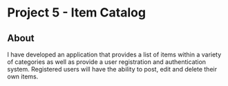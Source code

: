 # Project 5 - Item Catalog

## About
I have developed an application that provides a list of items within a variety of categories as well as provide a user registration and authentication system. Registered users will have the ability to post, edit and delete their own items.
